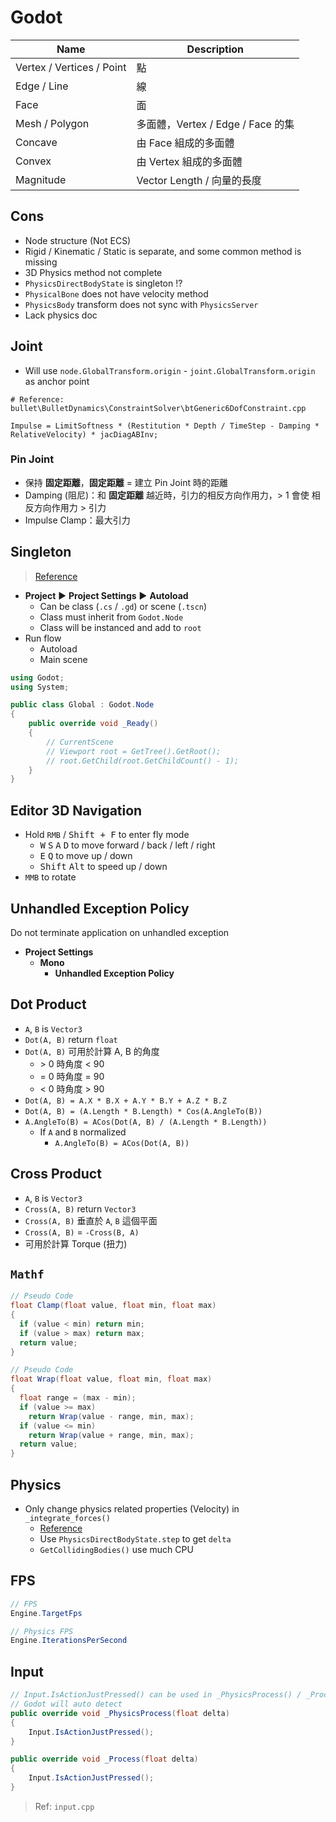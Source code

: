 # Godot

| Name | Description |
|-|-|
| Vertex / Vertices / Point | 點 |
| Edge / Line | 線 |
| Face | 面 |
| Mesh / Polygon | 多面體，Vertex / Edge / Face 的集 |
| Concave | 由 Face 組成的多面體 |
| Convex | 由 Vertex 組成的多面體 |
| Magnitude | Vector Length / 向量的長度 |

## Cons

- Node structure (Not ECS)
- Rigid / Kinematic / Static is separate, and some common method is missing
- 3D Physics method not complete
- `PhysicsDirectBodyState` is singleton !?
- `PhysicalBone` does not have velocity method
- `PhysicsBody` transform does not sync with `PhysicsServer`
- Lack physics doc

## Joint

- Will use `node.GlobalTransform.origin` - `joint.GlobalTransform.origin` as anchor point

```
# Reference: bullet\BulletDynamics\ConstraintSolver\btGeneric6DofConstraint.cpp

Impulse = LimitSoftness * (Restitution * Depth / TimeStep - Damping * RelativeVelocity) * jacDiagABInv;
```

### Pin Joint

- 保持 **固定距離**，**固定距離** = 建立 Pin Joint 時的距離
- Damping (阻尼)：和 **固定距離** 越近時，引力的相反方向作用力，> 1 會使 相反方向作用力 > 引力
- Impulse Clamp：最大引力

## Singleton

> [Reference](https://docs.godotengine.org/en/stable/getting_started/step_by_step/singletons_autoload.html)

- **Project** ▶ **Project Settings** ▶ **Autoload**
  - Can be class (`.cs` / `.gd`) or scene (`.tscn`)
  - Class must inherit from `Godot.Node`
  - Class will be instanced and add to `root`
- Run flow
  - Autoload
  - Main scene

```cs
using Godot;
using System;

public class Global : Godot.Node
{
    public override void _Ready()
    {
        // CurrentScene
        // Viewport root = GetTree().GetRoot();
        // root.GetChild(root.GetChildCount() - 1);
    }
}
```

## Editor 3D Navigation

- Hold `RMB` / <kbd>Shift + F</kbd> to enter fly mode
  - <kbd>W</kbd> <kbd>S</kbd> <kbd>A</kbd> <kbd>D</kbd> to move forward / back / left / right
  - <kbd>E</kbd> <kbd>Q</kbd> to move up / down
  - <kbd>Shift</kbd> <kbd>Alt</kbd> to speed up / down
- `MMB` to rotate

## Unhandled Exception Policy

Do not terminate application on unhandled exception

- **Project Settings**
  - **Mono**
    - **Unhandled Exception Policy**

## Dot Product

- `A`, `B` is `Vector3`
- `Dot(A, B)` return `float`
- `Dot(A, B)` 可用於計算 A, B 的角度
  - &gt; 0 時角度 &lt; 90
  - = 0 時角度 = 90
  - &lt; 0 時角度 &gt; 90
- `Dot(A, B) = A.X * B.X + A.Y * B.Y + A.Z * B.Z`
- `Dot(A, B) = (A.Length * B.Length) * Cos(A.AngleTo(B))`
- `A.AngleTo(B) = ACos(Dot(A, B) / (A.Length * B.Length))`
  - If `A` and `B` normalized
    - `A.AngleTo(B) = ACos(Dot(A, B))`

## Cross Product

- `A`, `B` is `Vector3`
- `Cross(A, B)` return `Vector3`
- `Cross(A, B)` 垂直於 `A`, `B` 這個平面
- `Cross(A, B)` = `-Cross(B, A)`
- 可用於計算 Torque (扭力)

## `Mathf`

```cs
// Pseudo Code
float Clamp(float value, float min, float max)
{
  if (value < min) return min;
  if (value > max) return max;
  return value;
}
```

```cs
// Pseudo Code
float Wrap(float value, float min, float max)
{
  float range = (max - min);
  if (value >= max) 
    return Wrap(value - range, min, max);
  if (value <= min)
    return Wrap(value + range, min, max);
  return value;
}
```

## Physics

- Only change physics related properties (Velocity) in `_integrate_forces()`
  - [Reference](https://docs.godotengine.org/en/stable/tutorials/physics/physics_introduction.html)
  - Use `PhysicsDirectBodyState.step` to get `delta`
  - `GetCollidingBodies()` use much CPU

## FPS

```cs
// FPS
Engine.TargetFps

// Physics FPS
Engine.IterationsPerSecond
```

## Input

```cs
// Input.IsActionJustPressed() can be used in _PhysicsProcess() / _Process()
// Godot will auto detect
public override void _PhysicsProcess(float delta)
{
    Input.IsActionJustPressed();
}

public override void _Process(float delta)
{
    Input.IsActionJustPressed();
}
```

> Ref: `input.cpp`
